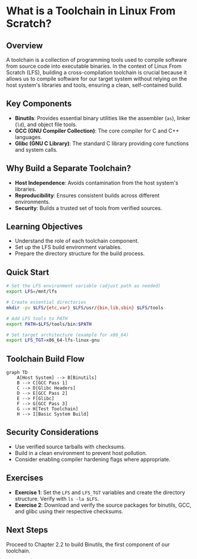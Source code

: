 # What is a Toolchain in Linux From Scratch?

## Overview

A toolchain is a collection of programming tools used to compile software from source code into executable binaries. In the context of Linux From Scratch (LFS), building a cross-compilation toolchain is crucial because it allows us to compile software for our target system without relying on the host system's libraries and tools, ensuring a clean, self-contained build.

## Key Components

- **Binutils**: Provides essential binary utilities like the assembler (`as`), linker (`ld`), and object file tools.
- **GCC (GNU Compiler Collection)**: The core compiler for C and C++ languages.
- **Glibc (GNU C Library)**: The standard C library providing core functions and system calls.

## Why Build a Separate Toolchain?

- **Host Independence**: Avoids contamination from the host system's libraries.
- **Reproducibility**: Ensures consistent builds across different environments.
- **Security**: Builds a trusted set of tools from verified sources.

## Learning Objectives

- Understand the role of each toolchain component.
- Set up the LFS build environment variables.
- Prepare the directory structure for the build process.

## Quick Start

```bash
# Set the LFS environment variable (adjust path as needed)
export LFS=/mnt/lfs

# Create essential directories
mkdir -pv $LFS/{etc,var} $LFS/usr/{bin,lib,sbin} $LFS/tools

# Add LFS tools to PATH
export PATH=$LFS/tools/bin:$PATH

# Set target architecture (example for x86_64)
export LFS_TGT=x86_64-lfs-linux-gnu
```

## Toolchain Build Flow

```mermaid
graph TD
    A[Host System] --> B[Binutils]
    B --> C[GCC Pass 1]
    C --> D[Glibc Headers]
    D --> E[GCC Pass 2]
    E --> F[Glibc]
    F --> G[GCC Pass 3]
    G --> H[Test Toolchain]
    H --> I[Basic System Build]
```

## Security Considerations

- Use verified source tarballs with checksums.
- Build in a clean environment to prevent host pollution.
- Consider enabling compiler hardening flags where appropriate.

## Exercises

- **Exercise 1**: Set the `LFS` and `LFS_TGT` variables and create the directory structure. Verify with `ls -la $LFS`.
- **Exercise 2**: Download and verify the source packages for binutils, GCC, and glibc using their respective checksums.

## Next Steps

Proceed to Chapter 2.2 to build Binutils, the first component of our toolchain.
